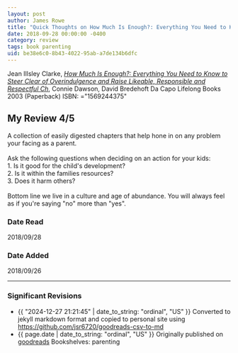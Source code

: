 ```yaml
---
layout: post
author: James Rowe
title: "Quick Thoughts on How Much Is Enough?: Everything You Need to Know to Steer Clear of Overindulgence and Raise Likeable, Responsible and Respectful Ch"
date: 2018-09-28 00:00:00 -0400
category: review
tags: book parenting
uid: be38e6c0-8b43-4022-95ab-a7de134b6dfc
---
```


Jean Illsley Clarke, *[How Much Is Enough?: Everything You Need to Know to Steer Clear of Overindulgence and Raise Likeable, Responsible and Respectful Ch](https://www.goodreads.com/book/show/157936)*, Connie Dawson, David Bredehoft Da Capo Lifelong Books 2003 (Paperback) ISBN: ="1569244375"

## My Review 4/5

A collection of easily digested chapters that help hone in on any problem your facing as a parent.<br/><br/>Ask the following questions when deciding on an action for your kids:<br/>1. Is it good for the child's development?<br/>2. Is it within the families resources?<br/>3. Does it harm others?<br/><br/>Bottom line we live in a culture and age of abundance. You will always feel as if you're saying "no" more than "yes".

### Date Read
2018/09/28

### Date Added
2018/09/26

---

### Significant Revisions

- {{ "2024-12-27 21:21:45" | date_to_string: "ordinal", "US" }} Converted to jekyll markdown format and copied to personal site using <https://github.com/jsr6720/goodreads-csv-to-md>
- {{ page.date | date_to_string: "ordinal", "US" }} Originally published on [goodreads](https://www.goodreads.com) Bookshelves: parenting